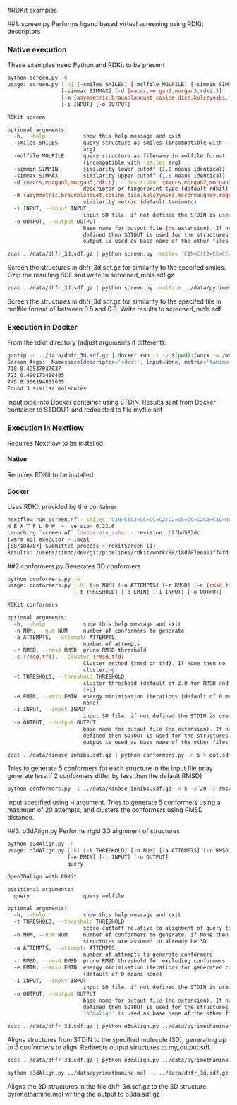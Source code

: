 #RDKit examples

##1. screen.py
Performs ligand based virtual screening using RDKit descriptors

### Native execution

These examples need Python and RDKit to be present

```sh
python screen.py -h
usage: screen.py [-h] [-smiles SMILES] [-molfile MOLFILE] [-simmin SIMMIN]
                 [-simmax SIMMAX] [-d {maccs,morgan2,morgan3,rdkit}]
                 [-m {asymmetric,braunblanquet,cosine,dice,kulczynski,mcconnaughey,rogotgoldberg,russel,sokal,tanimoto}]
                 [-i INPUT] [-o OUTPUT]

RDKit screen

optional arguments:
  -h, --help            show this help message and exit
  -smiles SMILES        query structure as smiles (incompatible with -molfile
                        arg)
  -molfile MOLFILE      query structure as filename in molfile format
                        (incompatible with -smiles arg)
  -simmin SIMMIN        similarity lower cutoff (1.0 means identical)
  -simmax SIMMAX        similarity upper cutoff (1.0 means identical)
  -d {maccs,morgan2,morgan3,rdkit}, --descriptor {maccs,morgan2,morgan3,rdkit}
                        descriptor or fingerprint type (default rdkit)
  -m {asymmetric,braunblanquet,cosine,dice,kulczynski,mcconnaughey,rogotgoldberg,russel,sokal,tanimoto}, --metric {asymmetric,braunblanquet,cosine,dice,kulczynski,mcconnaughey,rogotgoldberg,russel,sokal,tanimoto}
                        similarity metric (default tanimoto)
  -i INPUT, --input INPUT
                        input SD file, if not defined the STDIN is used
  -o OUTPUT, --output OUTPUT
                        base name for output file (no extension). If not
                        defined then SDTOUT is used for the structures and
                        output is used as base name of the other files.
```

```sh
zcat ../data/dhfr_3d.sdf.gz | python screen.py -smiles 'C1N=C(C2=CC=CC=C2)C2=CC=CC=C2C2=C1C=NC(NC1=CC=CC=C1)=N2' -simmin 0.5 | gzip > screened_mols.sdf.gz
```
Screen the structures in dhfr_3d.sdf.gz for similarity to the specifed smiles. Gzip the resulting SDF and write to screened_mols.sdf.gz

```sh
zcat ../data/dhfr_3d.sdf.gz | python screen.py -molfile ../data/pyrimethamine.mol -simmin 0.5 -simmax 0.8 > screened_mols.sdf
```
Screen the structures in dhfr_3d.sdf.gz for similarity to the specifed file in molfile format of between 0.5 and 0.8. Write results to screened_mols.sdf

### Execution in Docker

From the rdkit directory (adjust arguments if different):

```sh
gunzip -c ../data/dhfr_3d.sdf.gz | docker run -i -v $(pwd):/work -w /work informaticsmatters/rdkit python screen.py -smiles 'C1N=C(C2=CC=CC=C2)C2=CC=CC=C2C2=C1C=NC(NC1=CC=CC=C1)=N2' -simmin 0.49 > myfile.sdf
Screen Args:  Namespace(descriptor='rdkit', input=None, metric='tanimoto', molfile=None, output=None, simmax=999, simmin=0.49, smiles='C1N=C(C2=CC=CC=C2)C2=CC=CC=C2C2=C1C=NC(NC1=CC=CC=C1)=N2')
718 0.49537037037
723 0.490173410405
745 0.566194837635
Found 3 similar molecules
```
Input pipe into Docker container using STDIN.
Results sent from Docker container to STDOUT and redirected to file myfile.sdf

### Execution in Nextflow
Requires Nextflow to be installed.
#### Native
Requires RDKit to be installed


#### Docker
Uses RDKit provided by the container

```sh
nextflow run screen.nf --smiles 'C1N=C(C2=CC=CC=C2)C2=CC=CC=C2C2=C1C=NC(NC1=CC=CC=C1)=N2' -with-docker informaticsmatters/rdkit
N E X T F L O W  ~  version 0.22.6
Launching `screen.nf` [desperate_saha] - revision: b2fbd583dc
[warm up] executor > local
[88/18d787] Submitted process > rdkitScreen (1)
Results: /Users/timbo/dev/git/pipelines/rdkit/work/88/18d787eea01ff4fd1c15db9e60ff4e/results.sdf.gz
```

##2 conformers.py
Generates 3D conformers

```sh
python conformers.py -h
usage: conformers.py [-h] [-n NUM] [-a ATTEMPTS] [-r RMSD] [-c {rmsd,tfd}]
                     [-t THRESHOLD] [-e EMIN] [-i INPUT] [-o OUTPUT]

RDKit conformers

optional arguments:
  -h, --help            show this help message and exit
  -n NUM, --num NUM     number of conformers to generate
  -a ATTEMPTS, --attempts ATTEMPTS
                        number of attempts
  -r RMSD, --rmsd RMSD  prune RMSD threshold
  -c {rmsd,tfd}, --cluster {rmsd,tfd}
                        Cluster method (rmsd or tfd). If None then no
                        clustering
  -t THRESHOLD, --threshold THRESHOLD
                        cluster threshold (default of 2.0 for RMSD and 0.3 for
                        TFD)
  -e EMIN, --emin EMIN  energy minimisation iterations (default of 0 means
                        none)
  -i INPUT, --input INPUT
                        input SD file, if not defined the STDIN is used
  -o OUTPUT, --output OUTPUT
                        base name for output file (no extension). If not
                        defined then SDTOUT is used for the structures and
                        output is used as base name of the other files.
```

```sh
zcat ../data/Kinase_inhibs.sdf.gz | python conformers.py -n 5 > out.sdf
```
Tries to generate 5 conformers for each structure in the input file (may generate less if 2 conformers differ by less than the default RMSD) 

```sh
python conformers.py -i ../data/Kinase_inhibs.sdf.gz -n 5 -a 20 -c rmsd > out.sdf
```
Input specified using -i argument. Tries to generate 5 conformers using a maximum of 20 attempts, and clusters the conformers using RMSD distance.


##3. o3dAlign.py
Performs rigid 3D alignment of structures
```sh
python o3dAlign.py -h
usage: o3dAlign.py [-h] [-t THRESHOLD] [-n NUM] [-a ATTEMPTS] [-r RMSD]
                   [-e EMIN] [-i INPUT] [-o OUTPUT]
                   query

Open3DAlign with RDKit

positional arguments:
  query                 query molfile

optional arguments:
  -h, --help            show this help message and exit
  -t THRESHOLD, --threshold THRESHOLD
                        score cuttoff relative to alignment of query to itself
  -n NUM, --num NUM     number of conformers to generate, if None then input
                        structures are assumed to already be 3D
  -a ATTEMPTS, --attempts ATTEMPTS
                        number of attempts to generate conformers
  -r RMSD, --rmsd RMSD  prune RMSD threshold for excluding conformers
  -e EMIN, --emin EMIN  energy minimisation iterations for generated confomers
                        (default of 0 means none)
  -i INPUT, --input INPUT
                        input SD file, if not defined the STDIN is used
  -o OUTPUT, --output OUTPUT
                        base name for output file (no extension). If not
                        defined then SDTOUT is used for the structures and
                        'o3dalign' is used as base name of the other files.
```


```sh
zcat ../data/dhfr_3d.sdf.gz | python o3dAlign.py ../data/pyrimethamine.mol -n 5 -t 10 > my_output.sdf
```
Aligns structures from STDIN to the specified molecule (3D), generating up to 5 conformers to align. Redirects output structures to my_output.sdf.

```sh
zcat ../data/dhfr_3d.sdf.gz | python o3dAlign.py ../data/pyrimethamine.mol -n 5 -t 10 -o screen1
```

```sh
python o3dAlign.py ../data/pyrimethamine.mol -i ../data/dhfr_3d.sdf.gz -o o3da
```
Aligns the 3D structures in the file dhfr_3d.sdf.gz to the 3D structure pyrimethamine.mol writing the output to o3da.sdf.gz

